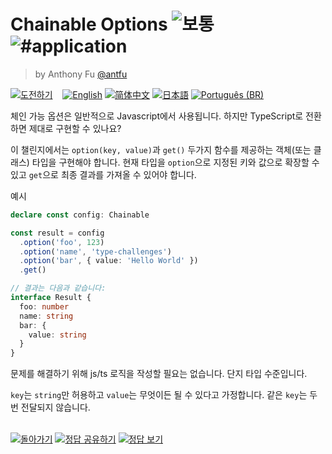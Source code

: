 <!--info-header-start--><h1>Chainable Options <img src="https://img.shields.io/badge/-%EB%B3%B4%ED%86%B5-d9901a" alt="보통"/> <img src="https://img.shields.io/badge/-%23application-999" alt="#application"/></h1><blockquote><p>by Anthony Fu <a href="https://github.com/antfu" target="_blank">@antfu</a></p></blockquote><p><a href="https://tsch.js.org/12/play/ko" target="_blank"><img src="https://img.shields.io/badge/-%EB%8F%84%EC%A0%84%ED%95%98%EA%B8%B0-3178c6?logo=typescript&logoColor=white" alt="도전하기"/></a> &nbsp;&nbsp;&nbsp;<a href="./README.md" target="_blank"><img src="https://img.shields.io/badge/-English-gray" alt="English"/></a>  <a href="./README.zh-CN.md" target="_blank"><img src="https://img.shields.io/badge/-%E7%AE%80%E4%BD%93%E4%B8%AD%E6%96%87-gray" alt="简体中文"/></a>  <a href="./README.ja.md" target="_blank"><img src="https://img.shields.io/badge/-%E6%97%A5%E6%9C%AC%E8%AA%9E-gray" alt="日本語"/></a>  <a href="./README.pt-BR.md" target="_blank"><img src="https://img.shields.io/badge/-Portugu%C3%AAs%20(BR)-gray" alt="Português (BR)"/></a> </p><!--info-header-end-->


체인 가능 옵션은 일반적으로 Javascript에서 사용됩니다. 하지만 TypeScript로 전환하면 제대로 구현할 수 있나요?

이 챌린지에서는 `option(key, value)`과 `get()` 두가지 함수를 제공하는 객체(또는 클래스) 타입을 구현해야 합니다. 현재 타입을 `option`으로 지정된 키와 값으로 확장할 수 있고 `get`으로 최종 결과를 가져올 수 있어야 합니다.

예시

```ts
declare const config: Chainable

const result = config
  .option('foo', 123)
  .option('name', 'type-challenges')
  .option('bar', { value: 'Hello World' })
  .get()

// 결과는 다음과 같습니다:
interface Result {
  foo: number
  name: string
  bar: {
    value: string
  }
}
```

문제를 해결하기 위해 js/ts 로직을 작성할 필요는 없습니다. 단지 타입 수준입니다.

`key`는 `string`만 허용하고 `value`는 무엇이든 될 수 있다고 가정합니다. 같은 `key`는 두 번 전달되지 않습니다.

<!--info-footer-start--><br><a href="../../README.ko.md" target="_blank"><img src="https://img.shields.io/badge/-%EB%8F%8C%EC%95%84%EA%B0%80%EA%B8%B0-grey" alt="돌아가기"/></a> <a href="https://tsch.js.org/12/answer/ko" target="_blank"><img src="https://img.shields.io/badge/-%EC%A0%95%EB%8B%B5%20%EA%B3%B5%EC%9C%A0%ED%95%98%EA%B8%B0-teal" alt="정답 공유하기"/></a> <a href="https://tsch.js.org/12/solutions" target="_blank"><img src="https://img.shields.io/badge/-%EC%A0%95%EB%8B%B5%20%EB%B3%B4%EA%B8%B0-de5a77?logo=awesome-lists&logoColor=white" alt="정답 보기"/></a> <!--info-footer-end-->